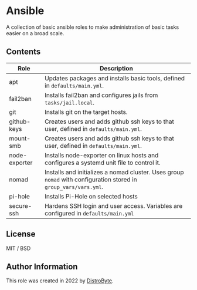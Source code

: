 # Ansible

A collection of basic ansible roles to make administration of basic tasks easier on a broad scale.

## Contents

| Role | Description |
| ---- | ----------- |
| apt | Updates packages and installs basic tools, defined in `defaults/main.yml`. |
| fail2ban | Installs fail2ban and configures jails from `tasks/jail.local`. |
| git | Installs git on the target hosts. |
| github-keys | Creates users and adds github ssh keys to that user, defined in `defaults/main.yml`. |
| mount-smb | Creates users and adds github ssh keys to that user, defined in `defaults/main.yml`. |
| node-exporter | Installs node-exporter on linux hosts and configures a systemd unit file to control it. |
| nomad | Installs and initializes a nomad cluster. Uses group `nomad` with configuration stored in `group_vars/vars.yml`. |
| pi-hole | Installs Pi-Hole on selected hosts |
| secure-ssh | Hardens SSH login and user access. Variables are configured in `defaults/main.yml` |

## License

MIT / BSD

## Author Information

This role was created in 2022 by [DistroByte](https://github.com/DistroByte).
